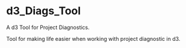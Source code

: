 # d3_Diags_Tool
 A d3 Tool for Project Diagnostics.

Tool for making life easier when working with project diagnostic in d3.
